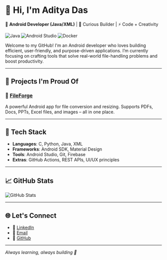 # 👋 Hi, I'm Aditya Das

🎯 **Android Developer (Java/XML)** | 🧠 Curious Builder | ⚡ Code + Creativity

![Java](https://img.shields.io/badge/Java-Primary-blue)
![Android Studio](https://img.shields.io/badge/Android_Studio-Primary-green)
![Docker](https://img.shields.io/badge/Learning-Docker-yellow)

Welcome to my GitHub! I'm an Android developer who loves building efficient, user-friendly, and purpose-driven applications. I’m currently focusing on crafting tools that solve real-world file-handling problems and boost productivity.

---

## 🚀 Projects I'm Proud Of

### 📁 [FileForge](https://github.com/CodeSmithAditya/FileForge)
A powerful Android app for file conversion and resizing. Supports PDFs, Docs, PPTs, Excel files, and images – all in one place.

---

## 🧰 Tech Stack

- **Languages**: C, Python, Java, XML
- **Frameworks**: Android SDK, Material Design
- **Tools**: Android Studio, Git, Firebase
- **Extras**: GitHub Actions, REST APIs, UI/UX principles

---

## 📈 GitHub Stats

![GitHub Stats](https://github-readme-stats.vercel.app/api?username=CodeSmithAditya&show_icons=true&theme=github_dark&hide=stars)

---

## 🌐 Let's Connect

- 🔗 [LinkedIn](https://www.linkedin.com/in/adadityadas)
- 📧 [Email](mailto:adadityadas99@gmail.com)
- 🐙 [GitHub](https://github.com/CodeSmithAditya)

---

_Always learning, always building 🚀_

